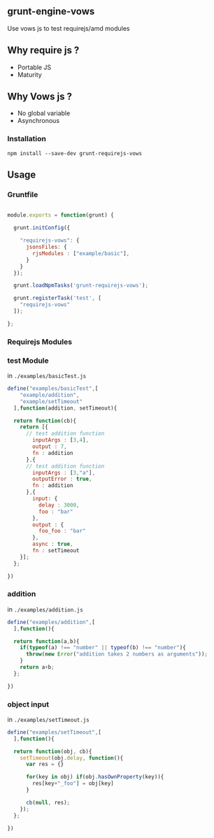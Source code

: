 ## grunt-engine-vows

Use vows js to test requirejs/amd modules

## Why require js ?

* Portable JS
* Maturity

## Why Vows js ?

* No global variable
* Asynchronous

### Installation

```
npm install --save-dev grunt-requirejs-vows
```

## Usage

### Gruntfile

```js

module.exports = function(grunt) {

  grunt.initConfig({

    "requirejs-vows": {
      jsonsFiles: {
        rjsModules : ["example/basic"],
      }
    }
  });

  grunt.loadNpmTasks('grunt-requirejs-vows');

  grunt.registerTask('test', [
    "requirejs-vows"
  ]);

};

```

### Requirejs Modules

### test Module

in `./examples/basicTest.js`

```js
define("examples/basicTest",[
    "example/addition",
    "example/setTimeout"
  ],function(addition, setTimeout){

  return function(cb){
    return [{
      // test addition function
        inputArgs : [3,4],
        output : 7,
        fn : addition
      },{
      // test addition function
        inputArgs : [3,"a"],
        outputError : true,
        fn : addition
      },{
        input: {
          delay : 3000,
          foo : "bar"
        },
        output : {
          foo_foo : "bar"
        },
        async : true,
        fn : setTimeout
    }];
  };

})
```

### addition

in `./examples/addition.js`

```js
define("examples/addition",[
  ],function(){

  return function(a,b){
    if(typeof(a) !== "number" || typeof(b) !== "number"){
      throw(new Error("addition takes 2 numbers as arguments"));
    }
    return a+b;
  };

})
```

### object input

in `./examples/setTimeout.js`

```js
define("examples/setTimeout",[
  ],function(){

  return function(obj, cb){
    setTimeout(obj.delay, function(){
      var res = {}

      for(key in obj) if(obj.hasOwnProperty(key)){
        res[key+"_foo"] = obj[key]
      }

      cb(null, res);
    });
  };

})
```
